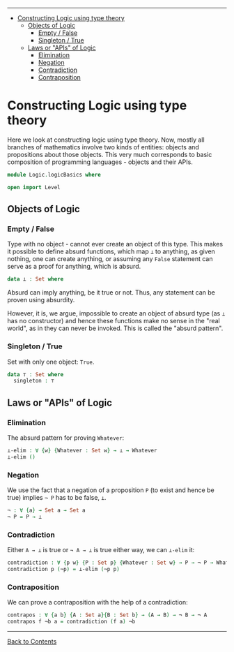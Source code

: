 <!-- START doctoc generated TOC please keep comment here to allow auto update -->
<!-- DON'T EDIT THIS SECTION, INSTEAD RE-RUN doctoc TO UPDATE -->
****

- [Constructing Logic using type theory](#constructing-logic-using-type-theory)
  - [Objects of Logic](#objects-of-logic)
    - [Empty / False](#empty--false)
    - [Singleton / True](#singleton--true)
  - [Laws or "APIs" of Logic](#laws-or-apis-of-logic)
    - [Elimination](#elimination)
    - [Negation](#negation)
    - [Contradiction](#contradiction)
    - [Contraposition](#contraposition)

<!-- END doctoc generated TOC please keep comment here to allow auto update -->


# Constructing Logic using type theory

Here we look at constructing logic using type theory. Now, mostly all branches of mathematics involve two kinds of entities: objects and propositions about those objects. This very much corresponds to basic composition of programming languages - objects and their APIs.

```agda
module Logic.logicBasics where

open import Level
```

## Objects of Logic

### Empty / False

Type with no object - cannot ever create an object of this type. This makes it possible to define absurd functions, which map `⟂` to anything, as given nothing, one can create anything, or assuming any `False` statement can serve as a proof for anything, which is absurd.

```agda
data ⟂ : Set where
```

Absurd can imply anything, be it true or not. Thus, any statement can be proven using absurdity.

However, it is, we argue, impossible to create an object of absurd type (as `⟂` has no constructor) and hence these functions make no sense in the "real world", as in they can never be invoked. This is called the "absurd pattern".


### Singleton / True

Set with only one object: `True`.

```agda
data ⊤ : Set where
  singleton : ⊤
```

## Laws or "APIs" of Logic

### Elimination

The absurd pattern for proving `Whatever`:

```agda
⟂-elim : ∀ {w} {Whatever : Set w} → ⟂ → Whatever
⟂-elim ()
```

### Negation

We use the fact that a negation of a proposition `P` (to exist and hence be true) implies `¬ P` has to be false, `⟂`.

```agda
¬ : ∀ {a} → Set a → Set a
¬ P = P → ⟂
```

### Contradiction

Either `A → ⟂` is true or `¬ A → ⟂` is true either way, we can `⟂-elim` it:

```agda
contradiction : ∀ {p w} {P : Set p} {Whatever : Set w} → P → ¬ P → Whatever
contradiction p (¬p) = ⟂-elim (¬p p)
```

### Contraposition

We can prove a contraposition with the help of a contradiction:

```agda
contrapos : ∀ {a b} {A : Set a}{B : Set b} → (A → B) → ¬ B → ¬ A
contrapos f ¬b a = contradiction (f a) ¬b
```


****
[Back to Contents](./contents.html)

